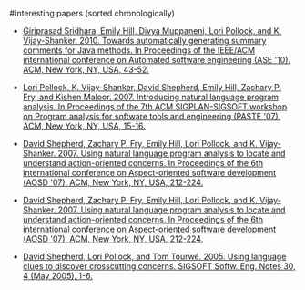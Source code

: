 #Interesting papers (sorted chronologically)

 * [Giriprasad Sridhara, Emily Hill, Divya Muppaneni, Lori Pollock, and K. Vijay-Shanker. 2010. Towards automatically generating summary comments for Java methods. In Proceedings of the IEEE/ACM international conference on Automated software engineering (ASE '10). ACM, New York, NY, USA, 43-52.](http://doi.acm.org/10.1145/1858996.1859006)

 * [Lori Pollock, K. Vijay-Shanker, David Shepherd, Emily Hill, Zachary P. Fry, and Kishen Maloor. 2007. Introducing natural language program analysis. In Proceedings of the 7th ACM SIGPLAN-SIGSOFT workshop on Program analysis for software tools and engineering (PASTE '07). ACM, New York, NY, USA, 15-16.](http://doi.acm.org/10.1145/1251535.1251538)

 * [David Shepherd, Zachary P. Fry, Emily Hill, Lori Pollock, and K. Vijay-Shanker. 2007. Using natural language program analysis to locate and understand action-oriented concerns. In Proceedings of the 6th international conference on Aspect-oriented software development (AOSD '07). ACM, New York, NY, USA, 212-224.](http://doi.acm.org/10.1145/1218563.1218587)


 * [David Shepherd, Zachary P. Fry, Emily Hill, Lori Pollock, and K. Vijay-Shanker. 2007. Using natural language program analysis to locate and understand action-oriented concerns. In Proceedings of the 6th international conference on Aspect-oriented software development (AOSD '07). ACM, New York, NY, USA, 212-224.](http://doi.acm.org/10.1145/1218563.1218587)


 * [David Shepherd, Lori Pollock, and Tom Tourwé. 2005. Using language clues to discover crosscutting concerns. SIGSOFT Softw. Eng. Notes 30, 4 (May 2005), 1-6.](http://doi.acm.org/10.1145/1082983.1083129)

